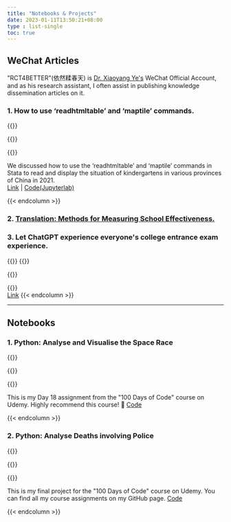 ```yaml
---
title: "Notebooks & Projects"
date: 2023-01-11T13:50:21+08:00
type : list-single
toc: true
---
```


## WeChat Articles

"RCT4BETTER"(依然糅春天) is [Dr. Xiaoyang Ye's](https://xiaoyangye.github.io/) WeChat Official Account, and as his research assistant, I often assist in publishing knowledge dissemination articles on it.

### 1. How to use ‘readhtmltable’ and ‘maptile’ commands.

{{<columns>}}

{{<figure-a src="/files/wechat/map.jpg" >}}

{{<column>}}

We discussed how to use the ‘readhtmltable’ and ‘maptile’ commands in Stata to read and display the situation of kindergartens in various provinces of China in 2021.   
[Link](https://mp.weixin.qq.com/s/SN2nvE3MEAwWECyYf5aRdg) | [Code(Jupyterlab)](/files/wechat/map.ipynb)

{{< endcolumn >}}

### 2. [Translation: Methods for Measuring School Effectiveness.](https://mp.weixin.qq.com/s/CirHLuFrIg7D5NDTBaEWDw)

### 3. Let ChatGPT experience everyone's college entrance exam experience.

{{<columns>}}
{{<figure-a src="/files/wechat/choice1.jpg" >}}

{{<column>}}

{{<figure-a src="/files/wechat/choice3.jpg" >}}  
     [Link](https://mp.weixin.qq.com/s/2yCTfdkfMEbLRbCt6OvIVg)
{{< endcolumn >}}


***

## Notebooks

### 1. Python: Analyse and Visualise the Space Race

{{<columns>}}

{{<figure-a src="/files/project/python/space.png" >}}

{{<column>}}

This is my Day 18 assignment from the "100 Days of Code" course on Udemy. Highly recommend this course! 🥰 [Code](/files/project/python/Space_Missions_Analysis.ipynb)

{{< endcolumn >}}

### 2. Python: Analyse Deaths involving Police

{{<columns>}}

{{<figure-a src="/files/project/python/reg.png" >}}

{{<column>}}

This is my final project for the "100 Days of Code" course on Udemy. You can find all my course assignments on my GitHub page. [Code](/files/project/python/Fatal_Force.ipynb)

{{< endcolumn >}}





